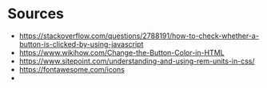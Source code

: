 # Sources
* https://stackoverflow.com/questions/2788191/how-to-check-whether-a-button-is-clicked-by-using-javascript
* https://www.wikihow.com/Change-the-Button-Color-in-HTML
* https://www.sitepoint.com/understanding-and-using-rem-units-in-css/
* https://fontawesome.com/icons
*